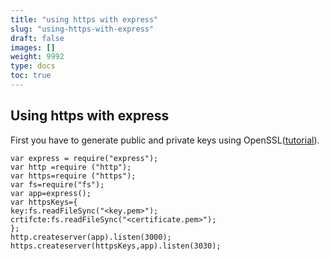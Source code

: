 ```yaml
---
title: "using https with express"
slug: "using-https-with-express"
draft: false
images: []
weight: 9992
type: docs
toc: true
---
```


## Using https with express
First you have to generate public and private keys using OpenSSL([tutorial][1]).


    var express = require("express");
    var http =require ("http"); 
    var https=require ("https");
    var fs=require("fs");
    var app=express();
    var httpsKeys={
    key:fs.readFileSync("<key.pem>");
    crtifcte:fs.readFileSync("<certificate.pem>");
    };
    http.createserver(app).listen(3000);
    https.createserver(httpsKeys,app).listen(3030);


  [1]: https://matoski.com/article/node-express-generate-ssl/

